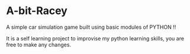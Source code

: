 # A-bit-Racey
A simple car simulation game built using basic modules of PYTHON !!


It is a self learning project to improvise my python learning skills, you are free to make any changes.
